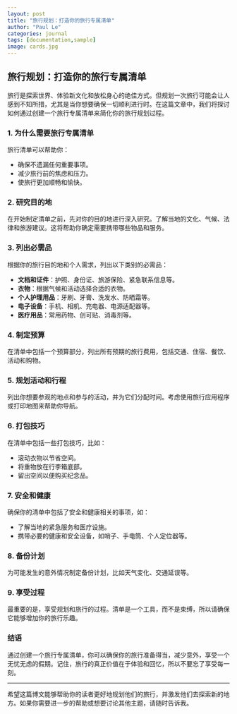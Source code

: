 ```yaml
---
layout: post
title: "旅行规划：打造你的旅行专属清单"
author: "Paul Le"
categories: journal
tags: [documentation,sample]
image: cards.jpg
---
```


## 旅行规划：打造你的旅行专属清单

旅行是探索世界、体验新文化和放松身心的绝佳方式。但规划一次旅行可能会让人感到不知所措，尤其是当你想要确保一切顺利进行时。在这篇文章中，我们将探讨如何通过创建一个旅行专属清单来简化你的旅行规划过程。

### 1. **为什么需要旅行专属清单**

旅行清单可以帮助你：

- 确保不遗漏任何重要事项。
- 减少旅行前的焦虑和压力。
- 使旅行更加顺畅和愉快。

### 2. **研究目的地**

在开始制定清单之前，先对你的目的地进行深入研究。了解当地的文化、气候、法律和旅游建议。这将帮助你确定需要携带哪些物品和服务。

### 3. **列出必需品**

根据你的旅行目的地和个人需求，列出以下类别的必需品：

- **文档和证件**：护照、身份证、旅游保险、紧急联系信息等。
- **衣物**：根据气候和活动选择合适的衣物。
- **个人护理用品**：牙刷、牙膏、洗发水、防晒霜等。
- **电子设备**：手机、相机、充电器、电源适配器等。
- **医疗用品**：常用药物、创可贴、消毒剂等。

### 4. **制定预算**

在清单中包括一个预算部分，列出所有预期的旅行费用，包括交通、住宿、餐饮、活动和购物。

### 5. **规划活动和行程**

列出你想要参观的地点和参与的活动，并为它们分配时间。考虑使用旅行应用程序或打印地图来帮助你导航。

### 6. **打包技巧**

在清单中包括一些打包技巧，比如：

- 滚动衣物以节省空间。
- 将重物放在行李箱底部。
- 留出空间以便购买纪念品。

### 7. **安全和健康**

确保你的清单中包括了安全和健康相关的事项，如：

- 了解当地的紧急服务和医疗设施。
- 携带必要的健康和安全设备，如哨子、手电筒、个人定位器等。

### 8. **备份计划**

为可能发生的意外情况制定备份计划，比如天气变化、交通延误等。

### 9. **享受过程**

最重要的是，享受规划和旅行的过程。清单是一个工具，而不是束缚，所以请确保它能够增加你的旅行乐趣。

### 结语

通过创建一个旅行专属清单，你可以确保你的旅行准备得当，减少意外，享受一个无忧无虑的假期。记住，旅行的真正价值在于体验和回忆，所以不要忘了享受每一刻。

---

希望这篇博文能够帮助你的读者更好地规划他们的旅行，并激发他们去探索新的地方。如果你需要进一步的帮助或想要讨论其他主题，请随时告诉我。

